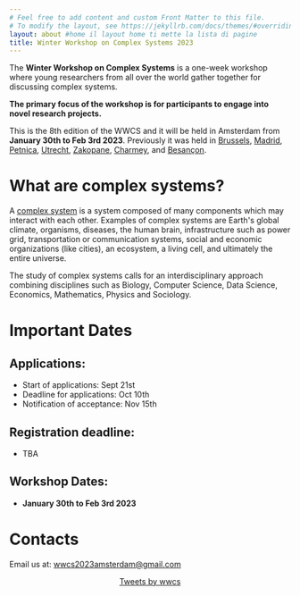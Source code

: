 ```yaml
---
# Feel free to add content and custom Front Matter to this file.
# To modify the layout, see https://jekyllrb.com/docs/themes/#overriding-theme-defaults
layout: about #home il layout home ti mette la lista di pagine
title: Winter Workshop on Complex Systems 2023
---
```

The **Winter Workshop on Complex Systems** is a one-week workshop where young researchers from all over the world gather together for discussing complex systems.

**The primary focus of the workshop is for participants to engage into novel research projects.**

This is the 8th edition of the WWCS and it will be held in Amsterdam from **January 30th to Feb 3rd 2023**.
Previously it was held in [Brussels](https://ai.vub.ac.be/complexity/), [Madrid](http://wwcs2016.altervista.org/wwcswordyversion/?doing_wp_cron=1557075926.8519909381866455078125), [Petnica](https://wwcs2017ed.wixsite.com/wwcs), [Utrecht](https://wwcs2018.github.io/), [Zakopane](http://wwcs2019.org), [Charmey](https://wwcs2020.github.io/), and [Besançon](https://wwcs2022.github.io/).


# What are complex systems?
A [complex system](https://en.wikipedia.org/wiki/Complex_system) is a system composed of many components which may interact with each other. Examples of complex systems are Earth's global climate, organisms, diseases, the human brain, infrastructure such as power grid, transportation or communication systems, social and economic organizations (like cities), an ecosystem, a living cell, and ultimately the entire universe.

The study of complex systems calls for an interdisciplinary approach combining disciplines such as Biology, Computer Science, Data Science, Economics, Mathematics, Physics and Sociology.

# Important Dates


## Applications:
- Start of applications: Sept 21st
- Deadline for applications: Oct 10th
- Notification of acceptance: Nov 15th

## Registration deadline:
- TBA

## Workshop Dates:
- **January 30th to Feb 3rd 2023**


# Contacts

Email us at: [wwcs2023amsterdam@gmail.com](mailto:wwcs2023amsterdam@gmail.com)
<!-- Twitter: "@winter_complex" -->

<center>
<a class="twitter-timeline" data-width="300" data-height="550" href="https://twitter.com/winter_complex">Tweets by wwcs</a> <script async src="https://platform.twitter.com/widgets.js" charset="utf-8"></script> </center>
